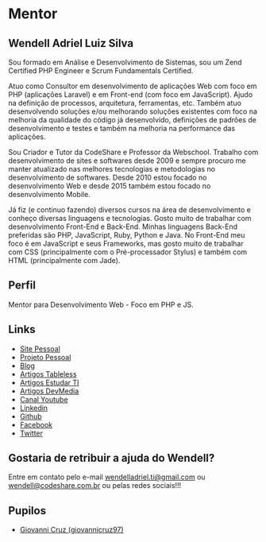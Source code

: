 # Mentor

## Wendell Adriel Luiz Silva

Sou formado em Análise e Desenvolvimento de Sistemas, sou um Zend Certified PHP Engineer e
Scrum Fundamentals Certified.

Atuo como Consultor em desenvolvimento de aplicações Web com foco em PHP (aplicações Laravel) e em
Front-end (com foco em JavaScript). Ajudo na definição de processos, arquitetura, ferramentas, etc.
Também atuo desenvolvendo soluções e/ou melhorando soluções existentes com foco na melhoria da qualidade
do código já desenvolvido, definições de padrões de desenvolvimento e testes e também na melhoria na
performance das aplicações.

Sou Criador e Tutor da CodeShare e Professor da Webschool. Trabalho com desenvolvimento de sites e softwares
desde 2009 e sempre procuro me manter atualizado nas melhores tecnologias e metodologias no desenvolvimento de
softwares. Desde 2010 estou focado no desenvolvimento Web e desde 2015 também estou focado no desenvolvimento Mobile.

Já fiz (e continuo fazendo) diversos cursos na área de desenvolvimento e conheço diversas linguagens e tecnologias.
Gosto muito de trabalhar com desenvolvimento Front-End e Back-End. Minhas linguagens Back-End preferidas são PHP,
JavaScript, Ruby, Python e Java. No Front-End meu foco é em JavaScript e seus Frameworks, mas gosto muito de
trabalhar com CSS (principalmente com o Pré-processador Stylus) e também com HTML (principalmente com Jade).

## Perfil

Mentor para Desenvolvimento Web - Foco em PHP e JS.

## Links

- [Site Pessoal](http://wendelladriel.github.io)
- [Projeto Pessoal](http://codeshare.com.br)
- [Blog](http://education.codeshare.com.br)
- [Artigos Tableless](tableless.com.br/author/wendell_adriel/)
- [Artigos Estudar TI](http://www.estudarti.com.br/author/wendell/)
- [Artigos DevMedia](http://www.devmedia.com.br/space/wendell-adriel-luiz-silva)
- [Canal Youtube](https://www.youtube.com/channel/UCses0spCIjoKs_s0Z1DL6aw)
- [Linkedin](https://br.linkedin.com/in/wendelladrielti/en)
- [Github](https://github.com/WendellAdriel)
- [Facebook](https://facebook.com/wendell.adriel.7)
- [Twitter](https:///twitter.com/wendell_adriel)


## Gostaria de retribuir a ajuda do Wendell?

Entre em contato pelo e-mail wendelladriel.ti@gmail.com ou wendell@codeshare.com.br ou pelas redes sociais!!!

## Pupilos

- [Giovanni Cruz (giovannicruz97)](/pupilos/perfis/giovannicruz97.md)
